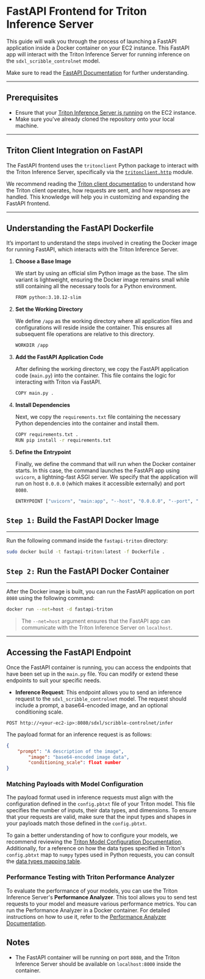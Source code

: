 # FastAPI Frontend for Triton Inference Server

This guide will walk you through the process of launching a FastAPI application inside a Docker container on your EC2 instance. This FastAPI app will interact with the Triton Inference Server for running inference on the `sdxl_scribble_controlnet` model.

Make sure to read the [FastAPI Documentation](https://fastapi.tiangolo.com/) for further understanding.

---
## Prerequisites

- Ensure that your [Triton Inference Server is running](..) on the EC2 instance.
- Make sure you've already cloned the repository onto your local machine.

---
## Triton Client Integration on FastAPI

The FastAPI frontend uses the `tritonclient` Python package to interact with the Triton Inference Server, specifically via the [`tritonclient.http`](https://docs.nvidia.com/deeplearning/triton-inference-server/user-guide/docs/_reference/tritonclient/tritonclient.http.html#module-tritonclient.http) module. 

We recommend reading the [Triton client documentation](https://docs.nvidia.com/deeplearning/triton-inference-server/user-guide/docs/_reference/tritonclient/tritonclient.http.html#module-tritonclient.http) to understand how the Triton client operates, how requests are sent, and how responses are handled. This knowledge will help you in customizing and expanding the FastAPI frontend.

---
## Understanding the FastAPI Dockerfile

It’s important to understand the steps involved in creating the Docker image for running FastAPI, which interacts with the Triton Inference Server.

1. **Choose a Base Image**

    We start by using an official slim Python image as the base. The slim variant is lightweight, ensuring the Docker image remains small while still containing all the necessary tools for a Python environment.

    ```bash
    FROM python:3.10.12-slim
    ```

2. **Set the Working Directory**

    We define `/app` as the working directory where all application files and configurations will reside inside the container. This ensures all subsequent file operations are relative to this directory.

    ```bash
    WORKDIR /app
    ```

3. **Add the FastAPI Application Code**

    After defining the working directory, we copy the FastAPI application code (`main.py`) into the container. This file contains the logic for interacting with Triton via FastAPI.

    ```bash
    COPY main.py .
    ```

4. **Install Dependencies**

    Next, we copy the `requirements.txt` file containing the necessary Python dependencies into the container and install them.

    ```bash
    COPY requirements.txt .
    RUN pip install -r requirements.txt
    ```

5. **Define the Entrypoint**

    Finally, we define the command that will run when the Docker container starts. In this case, the command launches the FastAPI app using `uvicorn`, a lightning-fast ASGI server. We specify that the application will run on host `0.0.0.0` (which makes it accessible externally) and port `8080`.

    ```bash
    ENTRYPOINT ["uvicorn", "main:app", "--host", "0.0.0.0", "--port", "8080"]
    ```

## `Step 1:` Build the FastAPI Docker Image
---

Run the following command inside the `fastapi-triton` directory:

```bash
sudo docker build -t fastapi-triton:latest -f Dockerfile .
```

## `Step 2:` Run the FastAPI Docker Container
---

After the Docker image is built, you can run the FastAPI application on port `8080` using the following command:

```bash
docker run --net=host -d fastapi-triton
```
> The `--net=host` argument ensures that the FastAPI app can communicate with the Triton Inference Server on `localhost`.

---
## Accessing the FastAPI Endpoint

Once the FastAPI container is running, you can access the endpoints that have been set up in the `main.py` file. You can modify or extend these endpoints to suit your specific needs.

- **Inference Request**: This endpoint allows you to send an inference request to the `sdxl_scribble_controlnet` model. The request should include a prompt, a base64-encoded image, and an optional conditioning scale.
```
POST http://<your-ec2-ip>:8080/sdxl/scribble-controlnet/infer
```

The payload format for an inference request is as follows:
```json
{
    "prompt": "A description of the image",
        "image": "base64-encoded image data",
        "conditioning_scale": float number
}
```

### Matching Payloads with Model Configuration

The payload format used in inference requests must align with the configuration defined in the `config.pbtxt` file of your Triton model. This file specifies the number of inputs, their data types, and dimensions. To ensure that your requests are valid, make sure that the input types and shapes in your payloads match those defined in the `config.pbtxt`.

To gain a better understanding of how to configure your models, we recommend reviewing the [Triton Model Configuration Documentation](https://docs.nvidia.com/deeplearning/triton-inference-server/user-guide/docs/user_guide/model_configuration.html). Additionally, for a reference on how the data types specified in Triton's `config.pbtxt` map to `numpy` types used in Python requests, you can consult the [data types mapping table](https://docs.nvidia.com/deeplearning/triton-inference-server/user-guide/docs/user_guide/model_configuration.html?highlight=dtypes#datatypes).

### Performance Testing with Triton Performance Analyzer

To evaluate the performance of your models, you can use the Triton Inference Server's **Performance Analyzer**. This tool allows you to send test requests to your model and measure various performance metrics. You can run the Performance Analyzer in a Docker container. For detailed instructions on how to use it, refer to the [Performance Analyzer Documentation](https://docs.nvidia.com/deeplearning/triton-inference-server/user-guide/docs/perf_analyzer/docs/README.html).

## Notes

- The FastAPI container will be running on port `8080`, and the Triton Inference Server should be available on `localhost:8000` inside the container.

